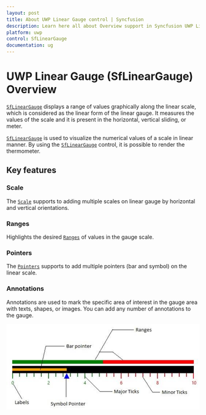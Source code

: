 ```yaml
---
layout: post
title: About UWP Linear Gauge control | Syncfusion
description: Learn here all about Overview support in Syncfusion UWP Linear Gauge (SfLinearGauge) control and more.
platform: uwp
control: SfLinearGauge
documentation: ug
---
```

# UWP Linear Gauge (SfLinearGauge) Overview

[`SfLinearGauge`](https://help.syncfusion.com/cr/uwp/Syncfusion.UI.Xaml.Gauges.SfLinearGauge.html)  displays a range of values graphically along the linear scale, which is considered as the linear form of the linear gauge. It measures the values of the scale and it is present in the horizontal, vertical sliding, or meter.

[`SfLinearGauge`](https://help.syncfusion.com/cr/uwp/Syncfusion.UI.Xaml.Gauges.SfLinearGauge.html)  is used to visualize the numerical values of a scale in linear manner. By using the [`SfLinearGauge`](https://help.syncfusion.com/cr/uwp/Syncfusion.UI.Xaml.Gauges.SfLinearGauge.html)  control, it is possible to render the thermometer.

## Key features

### Scale

The [`Scale`](https://help.syncfusion.com/uwp/sflineargauge/scale)  supports to adding multiple scales on linear gauge by horizontal and vertical orientations.

### Ranges

Highlights the desired [`Ranges`](https://help.syncfusion.com/uwp/sflineargauge/ranges)   of values in the gauge scale.

### Pointers

The [`Pointers`](https://help.syncfusion.com/uwp/sflineargauge/pointers)  supports  to add multiple pointers (bar and symbol) on the linear scale.

### Annotations

Annotations are used to mark the specific area of interest in the gauge area with texts, shapes, or images. You can add any number of annotations to the gauge.


![Overview_img1](Overview_images/Overview_img1.jpeg)


